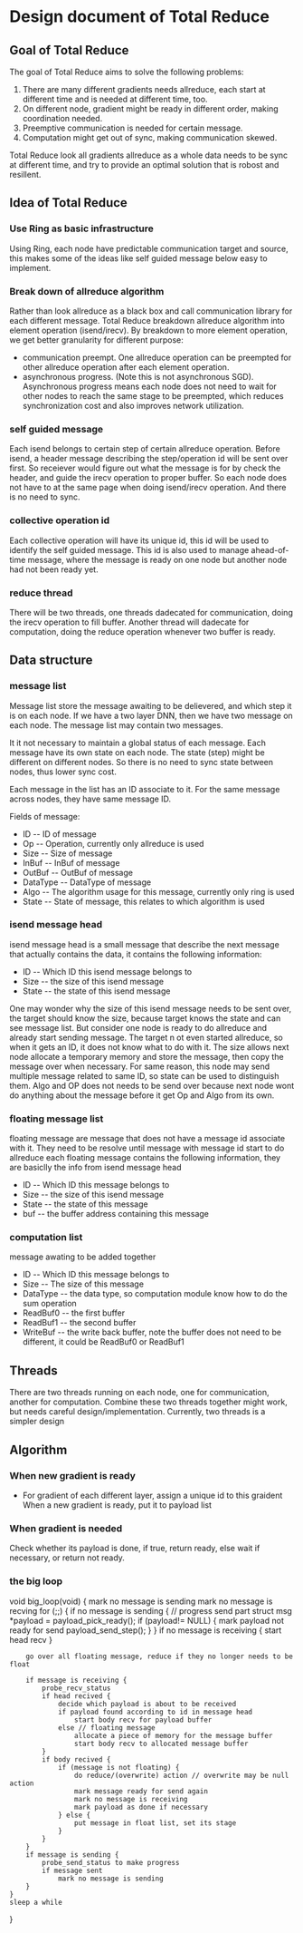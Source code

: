 # Design document of Total Reduce

## Goal of Total Reduce
The goal of Total Reduce aims to solve the following problems:
1. There are many different gradients needs allreduce, each start at different time and is needed at different time, too.
2. On different node, gradient might be ready in different order, making coordination needed.
3. Preemptive communication is needed for certain message.
4. Computation might get out of sync, making communication skewed.

Total Reduce look all gradients allreduce as a whole data needs to be sync at different time, and try to provide an optimal solution that is robost and resillent.

## Idea of Total Reduce
### Use Ring as basic infrastructure
Using Ring, each node have predictable communication target and source, this makes some of the ideas like self guided message below easy to implement.
### Break down of allreduce algorithm
Rather than look allreduce as a black box and call communication library for each different message.  Total Reduce breakdown allreduce algorithm into element operation (isend/irecv).  By breakdown to more element operation, we get better granularity for different purpose:
* communication preempt.  One allreduce operation can be preempted for other allreduce operation after each element operation.
* asynchronous progress.  (Note this is not asynchronous SGD).  Asynchronous progress means each node does not need to wait for other nodes to reach the same stage to be preempted, which reduces synchronization cost and also improves network utilization.
### self guided message
Each isend belongs to certain step of certain allreduce operation.  Before isend, a header message describing the step/operation id will be sent over first.  So receiever would figure out what the message is for by check the header, and guide the irecv operation to proper buffer.  So each node does not have to at the same page when doing isend/irecv operation.  And there is no need to sync.
### collective operation id
Each collective operation will have its unique id, this id will be used to identify the self guided message.   This id is also used to manage ahead-of-time message, where the message is ready on one node but another node had not been ready yet.
### reduce thread
There will be two threads, one threads dadecated for communication, doing the irecv operation to fill buffer.  Another thread will dadecate for computation, doing the reduce operation whenever two buffer is ready.

## Data structure
### message list
Message list store the message awaiting to be delievered, and which step it is on each node.  If we have a two layer DNN, then we have two message on each node.  The message list may contain two messages.

It it not necessary to maintain a global status of each message.  Each message have its own state on each node.  The state (step) might be different on different nodes.  So there is no need to sync state between nodes, thus lower sync cost.

Each message in the list has an ID associate to it.  For the same message across nodes, they have same message ID.

Fields of message:
* ID        -- ID of message
* Op        -- Operation, currently only allreduce is used
* Size      -- Size of message
* InBuf     -- InBuf of message
* OutBuf    -- OutBuf of message
* DataType  -- DataType of message
* Algo      -- The algorithm usage for this message, currently only ring is used
* State     -- State of message, this relates to which algorithm is used

### isend message head
isend message head is a small message that describe the next message that actually contains the data, it contains the following information:
* ID        -- Which ID this isend message belongs to
* Size      -- the size of this isend message
* State     -- the state of this isend message

One may wonder why the size of this isend message needs to be sent over, the target should know the size, because target knows the state and can see message list.  But consider one node is ready to do allreduce and already start sending message.  The target n ot even started allreduce, so when it gets an ID, it does not know what to do with it.   The size allows next node allocate a temporary memory and store the message, then copy the message over when necessary.  For same reason, this node may send multiple message related to same ID, so state can be used to distinguish them.  Algo and OP does not needs to be send over because next node wont do anything about the message before it get Op and Algo from its own.

### floating message list
floating message are message that does not have a message id associate with it.  They need to be resolve until message with message id start to do allreduce
each floating message contains the following information, they are basiclly the info from isend message head
* ID        -- Which ID this message belongs to
* Size      -- the size of this isend message
* State     -- the state of this message
* buf       -- the buffer address containing this message

### computation list
message awating to be added together
* ID        -- Which ID this message belongs to
* Size      -- The size of this message
* DataType  -- the data type, so computation module know how to do the sum operation
* ReadBuf0  -- the first buffer
* ReadBuf1  -- the second buffer
* WriteBuf  -- the write back buffer, note the buffer does not need to be different, it could be ReadBuf0 or ReadBuf1

## Threads
There are two threads running on each node, one for communication, another for computation.  Combine these two threads together might work, but needs careful design/implementation.  Currently, two threads is a simpler design

## Algorithm
### When new gradient is ready
* For gradient of each different layer, assign a unique id to this graident
When a new gradient is ready, put it to payload list

### When gradient is needed
Check whether its payload is done, if true, return ready, else wait if necessary, or return not ready.

### the big loop
void big_loop(void)
{
    mark no message is sending
    mark no message is recving
    for (;;) {
        if no message is sending {
            // progress send part
            struct msg *payload = payload_pick_ready();
            if (payload!= NULL) {
                mark payload not ready for send
                payload_send_step();
            }
        }
        if no message is receiving {
            start head recv
        }

        go over all floating message, reduce if they no longer needs to be float

        if message is receiving {
            probe_recv_status
            if head recived {
                decide which payload is about to be received
                if payload found according to id in message head
                    start body recv for payload buffer
                else // floating message
                    allocate a piece of memory for the message buffer
                    start body recv to allocated message buffer
            }
            if body recived {
                if (message is not floating) {
                    do reduce/(overwrite) action // overwrite may be null action
                    mark message ready for send again
                    mark no message is receiving
                    mark payload as done if necessary
                } else {
                    put message in float list, set its stage
                }
            }
        }
        if message is sending {
            probe_send_status to make progress
            if message sent
                mark no message is sending
        }
    }
    sleep a while
}

